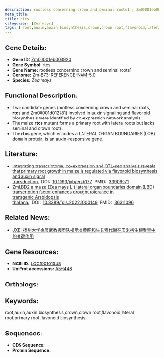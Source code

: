 ```yaml
---
description: rootless concerning crown and seminal roots1 ; Zm00001eb003920 ; Zea mays
meta_title:
title: rtcs
categories: [Zea mays]
tags: [ root,auxin,auxin biosynthesis,crown,crown root,flavonoid,lateral root,primary root,flavonoid biosynthesis ]
---
```


## Gene Details:
- **Gene ID:**	[Zm00001eb003920]()
- **Gene Symbol:** rtcs
- **Gene Name:** rootless concerning crown and seminal roots1
- **Genome:** [Zm-B73-REFERENCE-NAM-5.0]()
- **Species:** *Zea mays*

## Functional Description:
   - Two candidate genes (rootless concerning crown and seminal roots, **rtcs** and Zm00001d012781) involved in auxin signaling and flavonoid biosynthesis were identified by co-expression network analysis.
   - The maize **rtcs** mutant forms a primary root with lateral roots but lacks seminal and crown roots.
   - The **rtcs** gene, which encodes a LATERAL ORGAN BOUNDARIES (LOB) domain protein, is an auxin-responsive gene.

## Literature:
   - [Integrating transcriptome, co-expression and QTL-seq analysis reveals that primary root growth in maize is regulated via flavonoid biosynthesis and auxin signal transduction.]( https://academic.oup.com/jxb/article/72/13/4773/6257224?login=true)&nbsp;&nbsp;DOI:&nbsp;&nbsp;[10.1093/jxb/erab177](https://academic.oup.com/jxb/article/72/13/4773/6257224?login=true)&nbsp;&nbsp;PMID:&nbsp;&nbsp;[33909071](https://pubmed.ncbi.nlm.nih.gov/33909071/)
   - [ZmLBD2 a maize (Zea mays L.) lateral organ boundaries domain (LBD) transcription factor enhances drought tolerance in transgenic Arabidopsis thaliana.]( https://www.ncbi.nlm.nih.gov/pmc/articles/PMC9612921/)&nbsp;&nbsp;DOI:&nbsp;&nbsp;[10.3389/fpls.2022.1000149](https://www.ncbi.nlm.nih.gov/pmc/articles/PMC9612921/)&nbsp;&nbsp;PMID:&nbsp;&nbsp;[36311096](https://pubmed.ncbi.nlm.nih.gov/36311096/)

## Related News:
   - [JXB| 扬州大学徐辰武教授团队揭示类黄酮和生长素代谢在玉米初生根发育中的关键作用](https://mp.weixin.qq.com/s?__biz=Mzg3MDEwNDEyMg==&mid=2247509427&idx=4&sn=3683095e15e356d756eab4199e1dc778&chksm=ce9008e6f9e781f09f74acea6d8eca22082805f90b172f2ec4555b6940a5e99b39271c05d250&scene=27#wechat_redirect)

## Gene Resources:
- **NCBI ID:** [LOC100101548](https://www.ncbi.nlm.nih.gov/gene/?term=LOC100101548)
- **UniProt accessions:** [A5H448](https://www.uniprot.org/uniprotkb/A5H448/entry)

## Orthologs:

## Keywords:
root,auxin,auxin biosynthesis,crown,crown root,flavonoid,lateral root,primary root,flavonoid biosynthesis

## Sequences:
- **CDS Sequence:**
- **Protein Sequence:**
